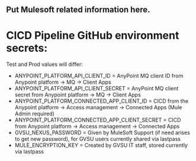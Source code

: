 ## Put Mulesoft related information here.
# CICD Pipeline GitHub environment secrets:
Test and Prod values will differ:
- ANYPOINT_PLATFORM_API_CLIENT_ID = AnyPoint MQ client ID from Anypoint platform -> MQ -> Client Apps
- ANYPOINT_PLATFORM_API_CLIENT_SECRET = AnyPoint MQ client secret from Anypoint platform -> MQ -> Client Apps
- ANYPOINT_PLATFORM_CONNECTED_APP_CLIENT_ID = CICD from the Anypoint platform -> Access management -> Connected Apps (Mule Admin required)
- ANYPOINT_PLATFORM_CONNECTED_APP_CLIENT_SECRET = CICD from Anypoint platform -> Access management -> Connected Apps
- GVSU_NEXUS_PASSWORD = Given by MuleSoft Support (if need arises to get new password), for GVSU users currently shared via lastpass
- MULE_ENCRYPTION_KEY = Created by GVSU IT staff, stored currently via lastpass
